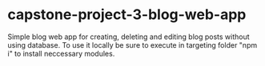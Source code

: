 # capstone-project-3-blog-web-app

Simple blog web app for creating, deleting and editing blog posts without using database. To use it locally be sure to execute in targeting folder "npm i" to install neccessary modules.

